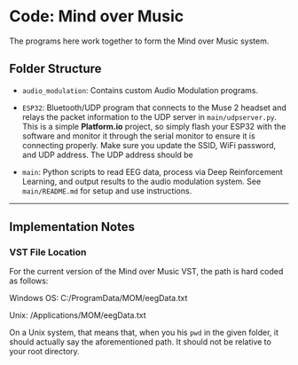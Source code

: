 # Code: Mind over Music

The programs here work together to form the Mind over Music system.

## Folder Structure

* `audio_modulation`: Contains custom Audio Modulation programs. 

* `ESP32`: Bluetooth/UDP program that connects to the Muse 2 headset and relays the packet information to the UDP server in `main/udpserver.py`. This is a simple **Platform.io** project, so simply flash your ESP32 with the software and monitor it through the serial monitor to ensure it is connecting properly. Make sure you update the SSID, WiFi password, and UDP address. The UDP address should be 

* `main`: Python scripts to read EEG data, process via Deep Reinforcement Learning, and output results to the audio modulation system. See `main/README.md` for setup and use instructions.

-----------

## Implementation Notes

### VST File Location

For the current version of the Mind over Music VST, the path is hard coded as follows:

Windows OS: C:/ProgramData/MOM/eegData.txt

Unix: /Applications/MOM/eegData.txt

On a Unix system, that means that, when you his `pwd` in the given folder, it should actually
say the aforementioned path. It should not be relative to your root directory.
